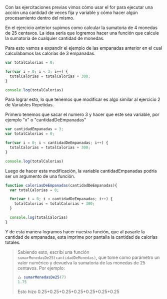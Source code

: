 Con las ejercitaciones previas vimos cómo usar el for para ejecutar una acción una cantidad de veces fija y variable y cómo hacer algún procesamiento dentro del mismo.

En el ejercicio anterior supimos como calcular la sumatoria de 4 monedas de 25 centavos.
La idea sería que logremos hacer una función que calcule la sumatoria de cualquier cantidad de monedas.

Para esto vamos a expandir el ejemplo de las empanadas anterior en el cual calculabamos las calorías de 3 empanadas.

```javascript
var totalCalorias = 0; 

for(var i = 0; i < 3; i++) {
  totalCalorias = totalCalorias + 300;
}

console.log(totalCalorias)
```

Para lograr esto, lo que tenemos que modificar es algo similar al ejercicio 2 de Variables Repetidas.

Primero tenemos que sacar el numero 3 y hacer que este sea variable, por ejemplo "x" o "cantidadDeEmpanadas"

```javascript
var cantidadEmpanadas = 3;
var totalCalorias = 0; 

for(var i = 0; i < cantidadDeEmpanadas; i++) {
  totalCalorias = totalCalorias + 300;
}

console.log(totalCalorias)
```
Luego de hacer esta modificación, la variable cantidadEmpanadas podría ser un argumento de una función.

```javascript
function caloriasDeEmpanadas(cantidadDeEmpanadas){
  var totalCalorias = 0; 

  for(var i = 0; i < cantidadDeEmpanadas; i++) {
    totalCalorias = totalCalorias + 300;
  }

  console.log(totalCalorias)
}
```

Y de esta manera logramos hacer nuestra función, que al pasarle la cantidad de empanadas, esta imprime por pantalla la cantidad de calorías totales.


> Sabiendo esto, escribí una función `sumarMonedasDe25(cantidadDeMonedas)`, que tome como parámetro un valor numérico y devuelva la sumatoria de las monedas de 25 centavos.
Por ejemplo: 
> 
> ```javascript
> ム sumarMonedasDe25(7)
> 1.75
> ```
> Esto hizo 0.25+0.25+0.25+0.25+0.25+0.25+0.25